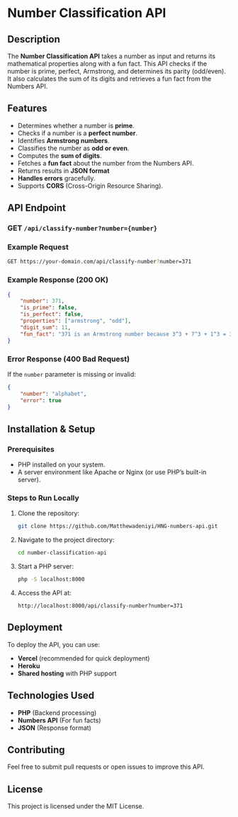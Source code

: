 # Number Classification API

## Description
The **Number Classification API** takes a number as input and returns its mathematical properties along with a fun fact. This API checks if the number is prime, perfect, Armstrong, and determines its parity (odd/even). It also calculates the sum of its digits and retrieves a fun fact from the Numbers API.

## Features
- Determines whether a number is **prime**.
- Checks if a number is a **perfect number**.
- Identifies **Armstrong numbers**.
- Classifies the number as **odd or even**.
- Computes the **sum of digits**.
- Fetches a **fun fact** about the number from the Numbers API.
- Returns results in **JSON format**
- **Handles errors** gracefully.
- Supports **CORS** (Cross-Origin Resource Sharing).

## API Endpoint
### **GET** `/api/classify-number?number={number}`

### Example Request
```bash
GET https://your-domain.com/api/classify-number?number=371
```

### Example Response (200 OK)
```json
{
    "number": 371,
    "is_prime": false,
    "is_perfect": false,
    "properties": ["armstrong", "odd"],
    "digit_sum": 11,
    "fun_fact": "371 is an Armstrong number because 3^3 + 7^3 + 1^3 = 371"
}
```

### Error Response (400 Bad Request)
If the `number` parameter is missing or invalid:
```json
{
    "number": "alphabet",
    "error": true
}
```

## Installation & Setup
### Prerequisites
- PHP installed on your system.
- A server environment like Apache or Nginx (or use PHP’s built-in server).

### Steps to Run Locally
1. Clone the repository:
   ```bash
   git clone https://github.com/Matthewadeniyi/HNG-numbers-api.git
   ```
2. Navigate to the project directory:
   ```bash
   cd number-classification-api
   ```
3. Start a PHP server:
   ```bash
   php -S localhost:8000
   ```
4. Access the API at:
   ```
   http://localhost:8000/api/classify-number?number=371
   ```

## Deployment
To deploy the API, you can use:
- **Vercel** (recommended for quick deployment)
- **Heroku**
- **Shared hosting** with PHP support

## Technologies Used
- **PHP** (Backend processing)
- **Numbers API** (For fun facts)
- **JSON** (Response format)

## Contributing
Feel free to submit pull requests or open issues to improve this API.

## License
This project is licensed under the MIT License.


